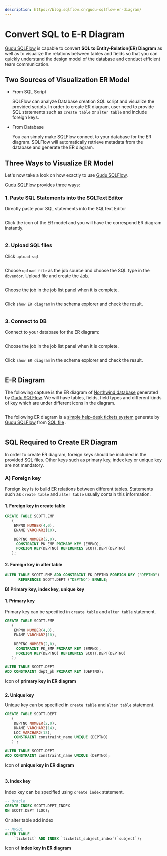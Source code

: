 ```yaml
---
description: https://blog.sqlflow.cn/gudu-sqlflow-er-diagram/
---
```


# Convert SQL to E-R Diagram



[Gudu SQLFlow](https://sqlflow.gudusoft.com/#/) is capable to convert **SQL to Entity-Relation(ER) Diagram** as well as to visualize the relations between tables and fields so that you can quickly understand the design model of the database and conduct efficient team communication.

## Two Sources of Visualization ER Model

*   From SQL Script

    SQLFlow can analyze Database creation SQL script and visualize the provided scripts. In order to create ER diagram, user need to provide SQL statements such as `create table` or `alter table` and include foreign keys.&#x20;
*   From Database

    You can simply make SQLFlow connect to your database for the ER diagram. SQLFlow will automatically retrieve metadata from the database and generate the ER diagram.

## Three Ways to Visualize ER Model

Let's now take a look on how exactly to use [Gudu SQLFlow](https://sqlflow.gudusoft.com/#/).&#x20;

[Gudu SQLFlow](https://sqlflow.gudusoft.com/#/) provides three ways:

### 1. Paste SQL Statements into the SQLText Editor

Directly paste your SQL statements into the SQLText Editor

<figure><img src="../../.gitbook/assets/image (10).png" alt=""><figcaption></figcaption></figure>

Click the icon of the ER model and you will have the correspond ER diagram instantly.

<figure><img src="../../.gitbook/assets/image (4).png" alt=""><figcaption></figcaption></figure>

### 2. Upload SQL files

Click `upload sql`

<figure><img src="../../.gitbook/assets/image (7).png" alt=""><figcaption></figcaption></figure>

Choose `upload file` as the job source and choose the SQL type in the `dbvendor`. Upload file and create the [Job](../ui/job-management/).

<figure><img src="../../.gitbook/assets/image (9).png" alt=""><figcaption></figcaption></figure>

Choose the job in the job list panel when it is complete.

<figure><img src="../../.gitbook/assets/image (8).png" alt=""><figcaption></figcaption></figure>

Click `show ER diagram` in the schema explorer and check the result.

<figure><img src="../../.gitbook/assets/image.png" alt=""><figcaption></figcaption></figure>

### 3. Connect to DB

Connect to your database for the ER diagram:

<figure><img src="../../.gitbook/assets/image (11).png" alt=""><figcaption></figcaption></figure>

Choose the job in the job list panel when it is complete.

<figure><img src="../../.gitbook/assets/image (13).png" alt=""><figcaption></figcaption></figure>

Click `show ER diagram` in the schema explorer and check the result.

<figure><img src="../../.gitbook/assets/image (1) (1).png" alt=""><figcaption></figcaption></figure>

## E-R Diagram

The following capture is the ER diagram of [Northwind database](https://github.com/pthom/northwind\_psql) generated by [Gudu SQLFlow](https://sqlflow.gudusoft.com/#/). We will have tables, fields, field types and different kinds of key which are under different icons in the diagram.&#x20;

<figure><img src="../../.gitbook/assets/image (2).png" alt=""><figcaption></figcaption></figure>

The following ER diagram is a [simple help-desk tickets system](https://github.com/thekordy/ticketit) generate by [Gudu SQLFlow](https://sqlflow.gudusoft.com/#/) from [SQL file](https://e.gitee.com/gudusoft/repos/gudusoft/sqldepot/blob/master/sql2er/drawsql/ticketit.sql) .

<figure><img src="../../.gitbook/assets/image (12).png" alt=""><figcaption></figcaption></figure>

## SQL Required to Create ER Diagram

In order to create ER diagram, foreign keys should be included in the provided SQL files. Other keys such as primary key, index key or unique key are not mandatory.

### **A) Foreign key**

Foreign key is to build ER relations between different tables. Statements such as `create table` and `alter table` usually contain this information.

#### 1. **Foreign key in create table**

```sql
CREATE TABLE SCOTT.EMP 
   (	
	EMPNO NUMBER(4,0), 
	ENAME VARCHAR2(10), 

	DEPTNO NUMBER(2,0), 
	 CONSTRAINT PK_EMP PRIMARY KEY (EMPNO),
	 FOREIGN KEY(DEPTNO) REFERENCES SCOTT.DEPT(DEPTNO)
   );
```

#### 2. **Foreign key in alter table**

```sql
ALTER TABLE SCOTT.EMP ADD CONSTRAINT FK_DEPTNO FOREIGN KEY ("DEPTNO")
	  REFERENCES SCOTT.DEPT ("DEPTNO") ENABLE;
```

**B) Primary key, index key, unique key**

#### 1. P**rimary key**

Primary key can be specified in `create table` and `alter table` statement.

```sql
CREATE TABLE SCOTT.EMP 
   (	
	EMPNO NUMBER(4,0), 
	ENAME VARCHAR2(10), 

	DEPTNO NUMBER(2,0), 
	 CONSTRAINT PK_EMP PRIMARY KEY (EMPNO),
	 FOREIGN KEY(DEPTNO) REFERENCES SCOTT.DEPT(DEPTNO)
   );
```

```sql
ALTER TABLE SCOTT.DEPT
ADD CONSTRAINT dept_pk PRIMARY KEY (DEPTNO);
```

Icon of **primary key in ER diagram**

<figure><img src="../../.gitbook/assets/image (3).png" alt=""><figcaption></figcaption></figure>

**2. Unique key**

Unique key can be specified in `create table` and `alter table` statement.

```sql
CREATE TABLE SCOTT.DEPT 
   (
    DEPTNO NUMBER(2,0), 
	DNAME VARCHAR2(14), 
	LOC VARCHAR2(13),
	CONSTRAINT constraint_name UNIQUE (DEPTNO)
   ) ;
```

```sql
ALTER TABLE SCOTT.DEPT 
ADD CONSTRAINT constraint_name UNIQUE (DEPTNO);  
```

Icon of **unique key in ER diagram**

<figure><img src="../../.gitbook/assets/image (5).png" alt=""><figcaption></figcaption></figure>

#### 3. I**ndex key**

Index key can be specified using `create index` statement.

```sql
-- Oracle
CREATE INDEX SCOTT.DEPT_INDEX 
ON SCOTT.DEPT (LOC);
```

Or alter table add index

```sql
-- MySQL
ALTER TABLE
    `ticketit` ADD INDEX `ticketit_subject_index`(`subject`);
```

Icon of **index key in ER diagram**

<figure><img src="../../.gitbook/assets/image (6).png" alt=""><figcaption></figcaption></figure>
